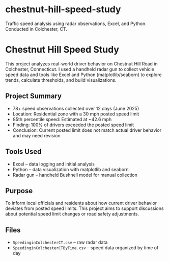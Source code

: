 # chestnut-hill-speed-study
Traffic speed analysis using radar observations, Excel, and Python. Conducted in Colchester, CT.

# Chestnut Hill Speed Study

This project analyzes real-world driver behavior on Chestnut Hill Road in Colchester, Connecticut. I used a handheld radar gun to collect vehicle speed data and tools like Excel and Python (matplotlib/seaborn) to explore trends, calculate thresholds, and build visualizations.

## Project Summary

- 78+ speed observations collected over 12 days (June 2025)
- Location: Residential zone with a 30 mph posted speed limit
- 85th percentile speed: Estimated at ~42.6 mph
- Finding: 100% of drivers exceeded the posted speed limit
- Conclusion: Current posted limit does not match actual driver behavior and may need revision

## Tools Used

- Excel – data logging and initial analysis
- Python – data visualization with matplotlib and seaborn
- Radar gun – handheld Bushnell model for manual collection

## Purpose

To inform local officials and residents about how current driver behavior deviates from posted speed limits. This project aims to support discussions about potential speed limit changes or road safety adjustments.

## Files

- `SpeedinginColchesterCT.csv` – raw radar data
- `SpeedinginColchesterCTByTime.csv` – speed data organized by time of day
